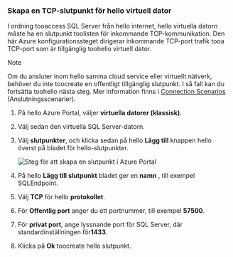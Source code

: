 ### <a name="create-a-tcp-endpoint-for-hello-virtual-machine"></a>Skapa en TCP-slutpunkt för hello virtuell dator
I ordning tooaccess SQL Server från hello internet, hello virtuella datorn måste ha en slutpunkt toolisten för inkommande TCP-kommunikation. Den här Azure konfigurationssteget dirigerar inkommande TCP-port trafik tooa TCP-port som är tillgänglig toohello virtuell dator.

> [!NOTE]
> Om du ansluter inom hello samma cloud service eller virtuellt nätverk, behöver du inte toocreate en offentligt tillgänglig slutpunkt. I så fall kan du fortsätta toohello nästa steg. Mer information finns i [Connection Scenarios](../articles/virtual-machines/windows/sqlclassic/virtual-machines-windows-classic-sql-connect.md#connection-scenarios) (Anslutningsscenarier).
> 
> 

1. På hello Azure Portal, väljer **virtuella datorer (klassisk)**.
2. Välj sedan den virtuella SQL Server-datorn.
3. Välj **slutpunkter**, och klicka sedan på hello **Lägg till** knappen hello överst på bladet för hello-slutpunkter.
   
    ![Steg för att skapa en slutpunkt i Azure Portal](./media/virtual-machines-sql-server-connection-steps/portal-endpoint-creation.png)
4. På hello **Lägg till slutpunkt** bladet ger en **namn** , till exempel SQLEndpoint.
5. Välj **TCP** för hello **protokollet**.
6. För **Offentlig port** anger du ett portnummer, till exempel **57500**.
7. För **privat port**, ange lyssnande port för SQL Server, där standardinställningen för**1433**.
8. Klicka på **Ok** toocreate hello slutpunkt.

